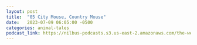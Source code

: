 ```yaml
---
layout: post
title:  "05 City Mouse, Country Mouse"
date:   2023-07-09 06:05:00 -0500
categories: animal-tales
podcast_link: https://nilbus-podcasts.s3.us-east-2.amazonaws.com/the-well-trained-mind/Animal%20Tales/05%20City%20Mouse,%20Country%20Mouse.mp3
---
```

